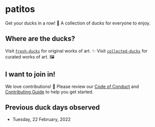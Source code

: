# patitos

Get your ducks in a row! 
🦆 A collection of ducks for everyone to enjoy.

## Where are the ducks?

Visit [`fresh-ducks`](fresh-ducks/) for original works of art. ✨
Visit [`collected-ducks`](collected-ducks/) for curated works of art. 🖼

## I want to join in!

We love contributions! 🦆 Please review our [Code of Conduct](CONDUCT.md)
and [Contributing Guide](CONTRIBUTING.md) to help you get started.

## Previous duck days observed

- Tuesday, 22 February, 2022
